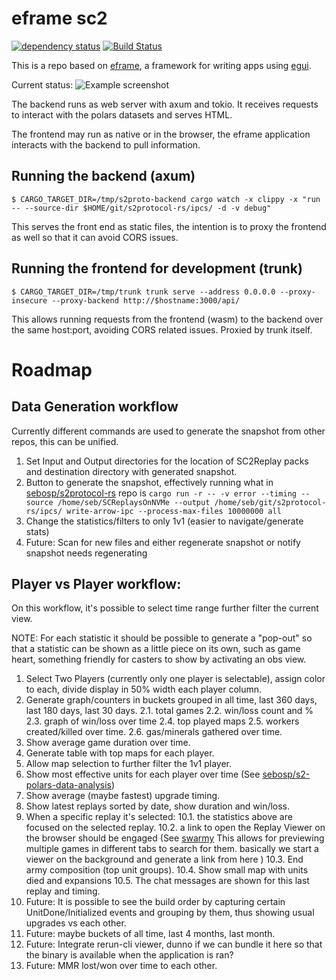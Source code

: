 # eframe sc2

[![dependency status](https://deps.rs/repo/github/sebosp/eframe-sc2/status.svg)](https://deps.rs/repo/github/sebosp/eframe-sc2)
[![Build Status](https://github.com/sebosp/eframe-sc2/workflows/CI/badge.svg)](https://github.com/sebosp/eframe-sc2/actions?workflow=CI)

This is a repo based on [eframe](https://github.com/emilk/egui/tree/master/crates/eframe), a framework for writing apps using [egui](https://github.com/emilk/egui/).

Current status:
![Example screenshot](https://github.com/user-attachments/assets/aee9cda3-a572-429e-91cd-bad80b967074)

The backend runs as web server with axum and tokio.
It receives requests to interact with the polars datasets and serves HTML.

The frontend may run as native or in the browser, the eframe application interacts with the backend to pull information.

## Running the backend (axum)

```
$ CARGO_TARGET_DIR=/tmp/s2proto-backend cargo watch -x clippy -x "run -- --source-dir $HOME/git/s2protocol-rs/ipcs/ -d -v debug"

```

This serves the front end as static files, the intention is to proxy the frontend as well so that it can avoid CORS issues.

## Running the frontend for development (trunk)

```
$ CARGO_TARGET_DIR=/tmp/trunk trunk serve --address 0.0.0.0 --proxy-insecure --proxy-backend http://$hostname:3000/api/
```

This allows running requests from the frontend (wasm) to the backend over the same host:port, avoiding CORS related issues.
Proxied by trunk itself.

# Roadmap

## Data Generation workflow
Currently different commands are used to generate the snapshot from other repos, this can be unified.

1. Set Input and Output directories for the location of SC2Replay packs and destination directory with generated snapshot.
2. Button to generate the snapshot, effectively running what in [sebosp/s2protocol-rs](https://github.com/sebosp/s2protocol-rs/) repo is `cargo run -r -- -v error --timing --source /home/seb/SCReplaysOnNVMe --output /home/seb/git/s2protocol-rs/ipcs/ write-arrow-ipc --process-max-files 10000000 all`
3. Change the statistics/filters to only 1v1 (easier to navigate/generate stats)
4. Future: Scan for new files and either regenerate snapshot or notify snapshot needs regenerating

## Player vs Player workflow:

On this workflow, it's possible to select time range further filter the current view.

NOTE: For each statistic it should be possible to generate a "pop-out" so that a statistic can be shown as a little piece on its own, such as game heart, something friendly for casters to show by activating an obs view.

1. Select Two Players (currently only one player is selectable), assign color to each, divide display in 50% width each player column.
2. Generate graph/counters in buckets grouped in all time, last 360 days, last 180 days, last 30 days.
2.1. total games
2.2. win/loss count and %
2.3. graph of win/loss over time
2.4. top played maps
2.5. workers created/killed over time.
2.6. gas/minerals gathered over time.
3. Show average game duration over time.
4. Generate table with top maps for each player.
5. Allow map selection to further filter the 1v1 player.
6. Show most effective units for each player over time (See [sebosp/s2-polars-data-analysis](https://github.com/sebosp/s2-polars-data-analys))
8. Show average (maybe fastest) upgrade timing.
9. Show latest replays sorted by date, show duration and win/loss.
10. When a specific replay it's selected:
10.1. the statistics above are focused on the selected replay.
10.2. a link to open the Replay Viewer on the browser should be engaged (See [swarmy](https://github.com/sebosp/swarmy/)
    This allows for previewing multiple games in different tabs to search for them.
    basically we start a viewer on the background and generate a link from here )
10.3. End army composition (top unit groups).
10.4. Show small map with units died and expansions
10.5. The chat messages are shown for this last replay and timing.
13. Future: It is possible to see the build order by capturing certain UnitDone/Initialized events and grouping by them, thus showing usual upgrades vs each other.
14. Future: maybe buckets of all time, last 4 months, last month.
15. Future: Integrate rerun-cli viewer, dunno if we can bundle it here so that the binary is available when the application is ran?
16. Future: MMR lost/won over time to each other.

